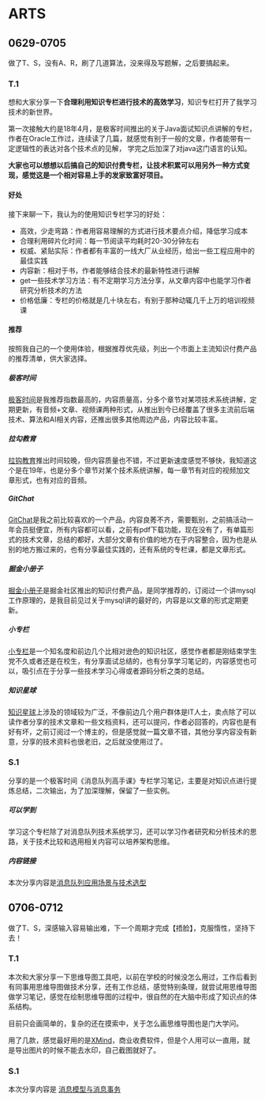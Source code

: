 # ARTS

## 0629-0705

做了T、S，没有A、R，刷了几道算法，没来得及写题解，之后要搞起来。

### T.1

想和大家分享一下**合理利用知识专栏进行技术的高效学习**，知识专栏打开了我学习技术的新世界。

第一次接触大约是18年4月，是极客时间推出的关于Java面试知识点讲解的专栏，作者在Oracle工作过，连续读了几篇，就感觉有别于一般的文章，作者能带有一定逻辑性的表达对各个技术点的见解， 学完之后加深了对java这门语言的认知。

**大家也可以想想以后搞自己的知识付费专栏，让技术积累可以用另外一种方式变现，感觉这是一个相对容易上手的发家致富好项目。**

#### 好处

接下来聊一下，我认为的使用知识专栏学习的好处：

- 高效，少走弯路：作者用容易理解的方式进行技术要点介绍，降低学习成本
- 合理利用碎片化时间：每一节阅读平均耗时20-30分钟左右
- 权威、紧贴实际：作者都有丰富的一线大厂从业经历，给出一些工程应用中的最佳实践
- 内容新：相对于书，作者能够结合技术的最新特性进行讲解
- get一些技术学习方法：有不定期学习方法分享，从文章内容中也能学习作者研究分析技术的方法
- 价格低廉：专栏的价格就是几十块左右，有别于那种动辄几千上万的培训视频课

#### 推荐

按照我自己的一个使用体验，根据推荐优先级，列出一个市面上主流知识付费产品的推荐清单，供大家选择。

##### 极客时间

[极客时间](https://time.geekbang.org)是我推荐指数最高的，内容质量高，分多个章节对某项技术系统讲解，定期更新，有音频+文章、视频课两种形式，从推出到今已经覆盖了很多主流前后端技术、算法和AI相关内容，还推出很多其他周边产品，内容比较丰富。

##### 拉勾教育

[拉钩教育](https://kaiwu.lagou.com)推出时间较晚，但内容质量也不错，不过更新速度感觉不够快，我知道这个是在19年，也是分多个章节对某个技术系统讲解，每一章节有对应的视频加文章形式，也有对应的音频。

##### GitChat

[GitChat](https://gitbook.cn)是我之前比较喜欢的一个产品，内容良莠不齐，需要甄别，之前搞活动一年会员挺便宜，所有内容都可以看，之前有pdf下载功能，现在没有了，有单篇形式的技术文章，总结的都好，大部分文章有价值的地方在于内容整合，因为也是从别的地方搬过来的，也有分享最佳实践的，还有系统的专栏课，都是文章形式。

##### 掘金小册子

[掘金小册子](https://juejin.im/books)是掘金社区推出的知识付费产品，是同学推荐的，订阅过一个讲mysql工作原理的，是我目前见过关于mysql讲的最好的，内容是以文章的形式定期更新。

##### 小专栏

[小专栏](https://xiaozhuanlan.com)是一个知名度和前边几个比相对逊色的知识社区，感觉作者都是刚结束学生党不久或者还是在校生，有分享面试总结的，也有分享学习笔记的，内容感觉也可以，吸引点在于分享一些技术学习心得或者源码分析之类的总结。

##### 知识星球

[知识星球](https://wx.zsxq.com/dweb2/login)上涉及的领域较为广泛，不像前边几个用户群体是IT人士，卖点除了可以读作者分享的技术文章和一些文档资料，还可以提问，作者必回答的，内容也是有好有坏，之前订阅过一个博主的，但是感觉就一篇文章不错，其他分享内容没有新意，分享的技术资料也很老旧，之后就没使用过了。

### S.1

分享的是一个极客时间《消息队列高手课》专栏学习笔记，主要是对知识点进行提炼总结，二次输出，为了加深理解，保留了一些实例。

##### 可以学到

学习这个专栏除了对消息队列技术系统学习，还可以学习作者研究和分析技术的思路，关于技术比较和选用相关内容可以培养架构思维。

##### 内容链接

本次分享内容是[消息队列应用场景与技术选型](https://github.com/lijiangui/MQ-Study-Note/blob/master/1消息队列应用场景与技术选型/1消息队列应用场景与技术选型.md)

## 0706-0712

做了T、S，深感输入容易输出难，下一个周期才完成【捂脸】，克服惰性，坚持下去！

### T.1

本次和大家分享一下思维导图工具吧，以前在学校的时候没怎么用过，工作后看到有同事用思维导图做技术分享，还有工作总结，感觉特别条理，就尝试用思维导图做学习笔记，感觉在绘制思维导图的过程中，很自然的在大脑中形成了知识点的体系结构。

目前只会画简单的，复杂的还在摸索中，关于怎么画思维导图也是门大学问。

用了几款，感觉最好用的是[XMind](https://www.xmind.cn)，商业收费软件，但是个人用可以一直用，就是导出图片的时候不能去水印，自己截图就好了。

### S.1

本次分享内容是 [消息模型与消息事务](https://github.com/lijiangui/MQ-Study-Note/blob/master/2消息模型与消息事务/2消息模型与消息事务.md)

